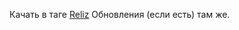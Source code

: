 Качать в таге [Reliz](https://github.com/9564519/switch-resolution/releases/tag/Reliz) Обновления (если есть) там же.
